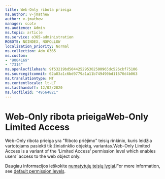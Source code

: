 ```yaml
---
title: Web-Only ribota prieiga
ms.author: v-jmathew
author: v-jmathew
manager: scotv
ms.audience: Admin
ms.topic: article
ms.service: o365-administration
ROBOTS: NOINDEX, NOFOLLOW
localization_priority: Normal
ms.collection: Adm_O365
ms.custom:
- "9004169"
- "7314"
ms.openlocfilehash: 9f53219bd504425295302500965dc526cbf75106
ms.sourcegitcommit: 62a83a1c6bd9779a1a11b749490bd11670d4b063
ms.translationtype: MT
ms.contentlocale: lt-LT
ms.lasthandoff: 12/02/2020
ms.locfileid: "49564821"
---
```

# <a name="web-only-limited-access"></a><span data-ttu-id="c5ffb-102">Web-Only ribota prieiga</span><span class="sxs-lookup"><span data-stu-id="c5ffb-102">Web-Only Limited Access</span></span>

<span data-ttu-id="c5ffb-103">Web-Only ribota prieiga yra "Riboto priėjimo" teisių rinkinio, kuris leidžia vartotojams pasiekti tik žiniatinklio objektą, variantas.</span><span class="sxs-lookup"><span data-stu-id="c5ffb-103">Web-Only Limited Access is a variant of the ‘Limited Access’ permission level which enables users’ access to the web object only.</span></span>

<span data-ttu-id="c5ffb-104">Daugiau informacijos ieškokite [numatytųjų teisių lygiai](https://docs.microsoft.com/sharepoint/understanding-permission-levels#default-permission-levels).</span><span class="sxs-lookup"><span data-stu-id="c5ffb-104">For more information, see [default permission levels](https://docs.microsoft.com/sharepoint/understanding-permission-levels#default-permission-levels).</span></span>
